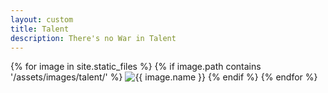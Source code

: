```yaml
---
layout: custom
title: Talent
description: There's no War in Talent
---
```


<div class="gallery-container">
  {% for image in site.static_files %}
    {% if image.path contains '/assets/images/talent/' %}
      <img src="{{ image.path | relative_url }}" alt="{{ image.name }}" onclick="copyToClipboard('{{ image.path | relative_url }}')" class="custom-image">
    {% endif %}
  {% endfor %}
</div>
